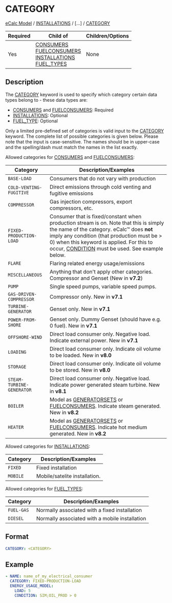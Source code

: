 # CATEGORY
[eCalc Model](../index.md)
/ [INSTALLATIONS](INSTALLATIONS) 
/ [...] / [CATEGORY](CATEGORY)

| Required | Child of      | Children/Options |
|----------|---------------|------------------|
| Yes      | [CONSUMERS](CONSUMERS)  <br /> [FUELCONSUMERS](FUELCONSUMERS) <br /> [INSTALLATIONS](INSTALLATIONS) <br /> [FUEL_TYPES](FUEL_TYPES) <br /> | None             |

## Description
The [CATEGORY](CATEGORY) keyword is used to specify which category certain data types belong to - these data types are:

* [CONSUMERS](CONSUMERS) and [FUELCONSUMERS](FUELCONSUMERS): Required
* [INSTALLATIONS](INSTALLATIONS.md): Optional
* [FUEL_TYPE](FUEL_TYPES.md): Optional

Only a limited pre-defined set of categories is valid input to the 
[CATEGORY](CATEGORY) keyword. The complete list of possible categories is given below. 
Please note that the input is case-sensitive. The names should be in upper-case and the spelling/dash must match the names in the list exactly.

Allowed categories for [CONSUMERS](CONSUMERS) and [FUELCONSUMERS](FUELCONSUMERS):

| Category                      | Description/Examples                                                                                                                                                                                                                                                                               |
|-------------------------------|----------------------------------------------------------------------------------------------------------------------------------------------------------------------------------------------------------------------------------------------------------------------------------------------------|
| ``BASE-LOAD``                 | Consumers that do not vary with production                                                                                                                                                                                                                                                         |
| ``COLD-VENTING-FUGITIVE``     | Direct emissions through cold venting and fugitive emissions                                                                                                                                                                                                                                       |
| ``COMPRESSOR``                | Gas injection compressors, export compressors, etc.                                                                                                                                                                                                                                                |
| ``FIXED-PRODUCTION-LOAD``     | Consumer that is fixed/constant when production stream is on. Note that this is simply the name of the category. eCalc™ does **not** imply any condition (that production must be > 0) when this keyword is applied. For this to occur, [CONDITION](CONDITION.md) must be used. See example below. |
| ``FLARE``                     | Flaring related energy usage/emissions                                                                                                                                                                                                                                                             |
| ``MISCELLANEOUS``             | Anything that don't apply other categories. Compressor and Genset (New in **v7.2**)                                                                                                                                                                                                                |
| ``PUMP``                      | Single speed pumps, variable speed pumps.                                                                                                                                                                                                                                                          |
| ``GAS-DRIVEN-COMPRESSOR``     | Compressor only. New in **v7.1**                                                                                                                                                                                                                                                                   |
| ``TURBINE-GENERATOR``         | Genset only. New in **v7.1**                                                                                                                                                                                                                                                                       |
| ``POWER-FROM-SHORE``          | Genset only. Dummy Genset (should have e.g. 0 fuel). New in **v7.1**                                                                                                                                                                                                                               |
| ``OFFSHORE-WIND``             | Direct load consumer only. Negative load. Indicate external power. New in **v7.1**                                                                                                                                                                                                                 |
| ``LOADING``                   | Direct load consumer only. Indicate oil volume to be loaded. New in **v8.0**                                                                                                                                                                                                                       |
| ``STORAGE``                   | Direct load consumer only. Indicate oil volume to be stored. New in **v8.0**                                                                                                                                                                                                                       |
 | ``STEAM-TURBINE-GENERATOR``   | Direct load consumer only. Negative load. Indicate power generated steam turbine. New in **v8.1**                                                                                                                                                                                                  |
| ``BOILER``                  | Model as [GENERATORSETS](GENERATORSETS) or [FUELCONSUMERS](FUELCONSUMERS). Indicate steam generated. New in **v8.2**                                                                                                                                                                                                                        |
| ``HEATER``                  | Model as [GENERATORSETS](GENERATORSETS) or [FUELCONSUMERS](FUELCONSUMERS). Indicate hot medium generated. New in **v8.2**                                                                                                                                                                          |

Allowed categories for [INSTALLATIONS](INSTALLATIONS):

| Category                   | Description/Examples                                         |
|----------------------------|--------------------------------------------------------------|
| ``FIXED``                  | Fixed installation                                           |
| ``MOBILE``                 | Mobile/satelite installation.                                |

Allowed categories for [FUEL_TYPES](FUEL_TYPES):

| Category                   | Description/Examples                                         |
|----------------------------|--------------------------------------------------------------|
| ``FUEL-GAS``               | Normally associated with a fixed installation                |
| ``DIESEL``                 | Normally associated with a mobile installation               |

## Format

~~~~~~~~yaml
CATEGORY: <CATEGORY>
~~~~~~~~

## Example

~~~~~~~~yaml
- NAME: name_of_my_electrical_consumer
  CATEGORY: FIXED-PRODUCTION-LOAD
  ENERGY_USAGE_MODEL:
    LOAD: 5
    CONDITION: SIM;OIL_PROD > 0
~~~~~~~~
